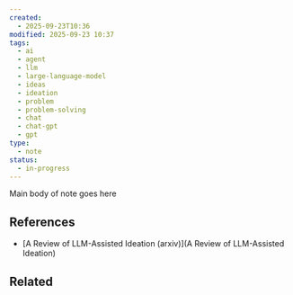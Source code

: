 ```yaml
---
created:
  - 2025-09-23T10:36
modified: 2025-09-23 10:37
tags:
  - ai
  - agent
  - llm
  - large-language-model
  - ideas
  - ideation
  - problem
  - problem-solving
  - chat
  - chat-gpt
  - gpt
type:
  - note
status:
  - in-progress
---
```

Main body of note goes here
## References
* [A Review of LLM-Assisted Ideation (arxiv)](A Review of LLM-Assisted Ideation)
## Related